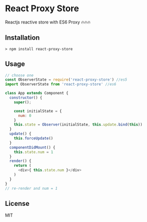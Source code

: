 # React Proxy Store

Reactjs reactive store with ES6 Proxy 🔥🔥🔥

## Installation

```command
> npm install react-proxy-store
```

## Usage

```javascript
// choose one
const ObserverState = require('react-proxy-store') //es5
import ObserverState from 'react-proxy-store' //es6

class App extends Component {
  constructor() {
    super();

    const initialState = {
      num: 0
    }
    this.state = Observer(initialState, this.update.bind(this))
  }
  update() {
    this.forceUpdate()
  }
  componentDidMount() {
    this.state.num = 1  
  }
  render() {
    return (
      <div>{ this.state.num }</div>
    )
  }
}
// re-render and num = 1
```

## License

MIT
